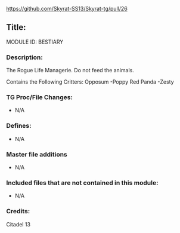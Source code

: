 https://github.com/Skyrat-SS13/Skyrat-tg/pull/26 <!--PR Number-->

## Title: <!--Title of your addition-->

MODULE ID: BESTIARY

### Description:

The Rogue Life Managerie. Do not feed the animals.

Contains the Following Critters:
Opposum
-Poppy
Red Panda
-Zesty

<!-- Here, try to describe what your PR does, what features it provides and any other directly useful information -->

### TG Proc/File Changes:

- N/A
<!-- If you had to edit, or append to any core procs in the process of making this PR, list them here. APPEND: Also, please include any files that you've changed. .DM files that is. -->

### Defines:

- N/A
<!-- If you needed to add any defines, mention the files you added those defines in -->

### Master file additions

- N/A
<!-- Any master file changes you've made to existing master files or if you've added a new master file. Please mark either as #NEW or #CHANGE -->

### Included files that are not contained in this module:

- N/A
<!-- Likewise, be it a non-modular file or a modular one that's not contained within the folder belonging to this specific module, it should be mentioned here -->

### Credits:

Citadel 13
<!-- Here go the credits to you, dear coder, and in case of collaborative work or ports, credits to the original source of the code -->
